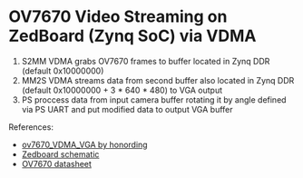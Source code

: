 # OV7670 Video Streaming on ZedBoard (Zynq SoC) via VDMA
1. S2MM VDMA grabs OV7670 frames to buffer located in Zynq DDR (default 0x10000000)
2. MM2S VDMA streams data from second buffer also located in Zynq DDR (default 0x10000000 + 3 * 640 * 480) to VGA output
3. PS proccess data from input camera buffer rotating it by angle defined via PS UART and put modified data to output VGA buffer 

References: 
* [ov7670_VDMA_VGA by honording](https://github.com/honording/ov7670_VDMA_VGA)
* [Zedboard schematic](https://www.xilinx.com/support/documentation/university/XUP%20Boards/XUPZedBoard/documentation/ZedBoard_RevC.1_Schematic_130129.pdf)
* [OV7670 datasheet](http://www.voti.nl/docs/OV7670.pdf)
